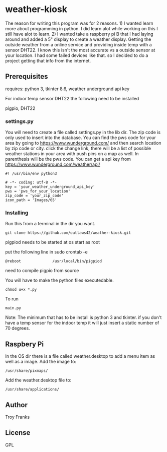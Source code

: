 # weather-kiosk

The reason for writing this program was for 2 reasons.
    1) I wanted learn more about programming in python. I did learn alot
        while working on this I still have alot to learn.
    2) I wanted take a raspberry pi B that I had laying around and added a  5"
        display to create a weather display. Getting the outside weather from a online
        service and providing inside temp with a sensor DHT22.
        I know this isn't the most accurate  vs a outside sensor at your location.
        I had some failed devices like that. so I decided to do a project
        getting that info from the internet.

## Prerequisites

requires: python 3, tkinter 8.6, weather underground api key

For indoor temp sensor DHT22 the following need to be installed

pigpio, DHT22

### settings.py
You will need to create a file called settings.py in the lib dir. The zip code is only used to insert into the
database. You can find the pws code for your area by going to https://www.wunderground.com/ and then search location 
by zip code or city. click the change link, there will be a list of possible weather stations in your area with
push pins on a map as well. In parenthesis will be the pws code. You can get a api key from https://www.wunderground.com/weather/api/ 
```
#! /usr/bin/env python3

# -*- coding: utf-8 -*-
key = 'your_weather_underground_api_key'
pws = 'pws_for_your_location'
zip_code = 'your_zip_code'
icon_path = 'Images/65'

```

### Installing

Run this from a terminal in the dir you want.

```
git clone https://github.com/outlaws42/weather-kiosk.git

```

pigpiod needs to be started at os start as root

put the following line in sudo crontab -e

```
@reboot              /usr/local/bin/pigpiod

```

need to compile pigpio from source 


You will have to make the python files executedable.

```
chmod u+x *.py

```

To run

```
main.py

```


    
 Note: The minimum that has to be install is python 3 and tkinter. if you don't have a temp
    sensor for the indoor temp it will just insert a static number of 70 degrees.
    
## Raspbery Pi
In the OS dir there is a file called weather.desktop to add a menu item as well as a image.
Add the image to:
```
/usr/share/pixmaps/

```

Add the weather.desktop file to:
```
/usr/share/applications/

```

## Author

Troy Franks

## License

GPL
 
